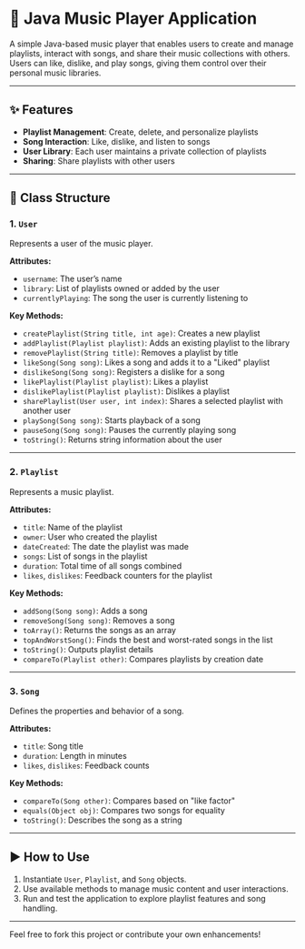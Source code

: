 # 🎵 Java Music Player Application

A simple Java-based music player that enables users to create and manage playlists, interact with songs, and share their music collections with others. Users can like, dislike, and play songs, giving them control over their personal music libraries.

---

## ✨ Features

- **Playlist Management**: Create, delete, and personalize playlists  
- **Song Interaction**: Like, dislike, and listen to songs  
- **User Library**: Each user maintains a private collection of playlists  
- **Sharing**: Share playlists with other users  

---

## 🧱 Class Structure

### 1. `User`
Represents a user of the music player.

**Attributes:**
- `username`: The user’s name  
- `library`: List of playlists owned or added by the user  
- `currentlyPlaying`: The song the user is currently listening to  

**Key Methods:**
- `createPlaylist(String title, int age)`: Creates a new playlist  
- `addPlaylist(Playlist playlist)`: Adds an existing playlist to the library  
- `removePlaylist(String title)`: Removes a playlist by title  
- `likeSong(Song song)`: Likes a song and adds it to a "Liked" playlist  
- `dislikeSong(Song song)`: Registers a dislike for a song  
- `likePlaylist(Playlist playlist)`: Likes a playlist  
- `dislikePlaylist(Playlist playlist)`: Dislikes a playlist  
- `sharePlaylist(User user, int index)`: Shares a selected playlist with another user  
- `playSong(Song song)`: Starts playback of a song  
- `pauseSong(Song song)`: Pauses the currently playing song  
- `toString()`: Returns string information about the user  

---

### 2. `Playlist`
Represents a music playlist.

**Attributes:**
- `title`: Name of the playlist  
- `owner`: User who created the playlist  
- `dateCreated`: The date the playlist was made  
- `songs`: List of songs in the playlist  
- `duration`: Total time of all songs combined  
- `likes`, `dislikes`: Feedback counters for the playlist  

**Key Methods:**
- `addSong(Song song)`: Adds a song  
- `removeSong(Song song)`: Removes a song  
- `toArray()`: Returns the songs as an array  
- `topAndWorstSong()`: Finds the best and worst-rated songs in the list  
- `toString()`: Outputs playlist details  
- `compareTo(Playlist other)`: Compares playlists by creation date  

---

### 3. `Song`
Defines the properties and behavior of a song.

**Attributes:**
- `title`: Song title  
- `duration`: Length in minutes  
- `likes`, `dislikes`: Feedback counts  

**Key Methods:**
- `compareTo(Song other)`: Compares based on "like factor"  
- `equals(Object obj)`: Compares two songs for equality  
- `toString()`: Describes the song as a string  

---

## ▶️ How to Use

1. Instantiate `User`, `Playlist`, and `Song` objects.
2. Use available methods to manage music content and user interactions.
3. Run and test the application to explore playlist features and song handling.

---

Feel free to fork this project or contribute your own enhancements!
